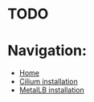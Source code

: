 # TODO

# Navigation:
* [Home](README.md)
* [Cilium installation](content/CILIUM_INSTALLATION.md)
* [MetalLB installation](content/METALLB_INSTALLATION.md)